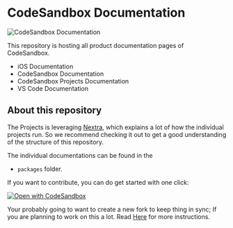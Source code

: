 # CodeSandbox Documentation

![CodeSandbox Documentation](/readme-assets/docs-screenshot-github.jpg?raw=true "CodeSandbox Documentation")

This repository is hosting all product documentation pages of CodeSandbox.

- iOS Documentation
- CodeSandbox Documentation
- CodeSandbox Projects Documentation
- VS Code Documentation

## About this repository

The Projects is leveraging [Nextra](https://nextra.vercel.app/), which explains a lot of how the individual projects run. So we recommend checking it out to get a good understanding of the structure of this repository.

The individual documentations can be found in the
- `packages`
folder.

If you want to contribute, you can do get started with one click:

[![Open with CodeSandbox](https://assets.codesandbox.io/github/button-edit-lime.svg)](https://codesandbox.io/p/github/codesandbox/docs)


Your probably going to want to create a new fork to keep thing in sync;  If you are planning to work on this a lot.
Read [Here](/packages/projects-docs/pages/learn/repositories/open-source.mdx) for more instructions.  


